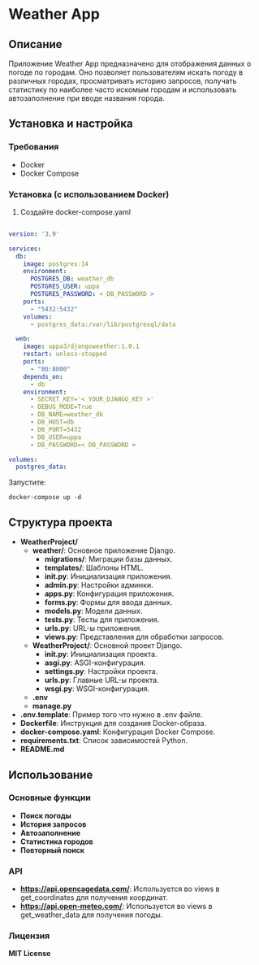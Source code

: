 # Weather App

## Описание

Приложение Weather App предназначено для отображения данных о погоде по городам. Оно позволяет пользователям искать погоду в различных городах, просматривать историю запросов, получать статистику по наиболее часто искомым городам и использовать автозаполнение при вводе названия города.

## Установка и настройка

### Требования

- Docker
- Docker Compose

### Установка (с использованием Docker)

1. Создайте docker-compose.yaml

```yaml

version: '3.9'

services:
  db:
    image: postgres:14
    environment:
      POSTGRES_DB: weather_db
      POSTGRES_USER: uppa
      POSTGRES_PASSWORD: < DB_PASSWORD >
    ports:
      - "5432:5432"
    volumes:
      - postgres_data:/var/lib/postgresql/data

  web:
    image: uppa3/djangoweather:1.0.1
    restart: unless-stopped
    ports:
      - "80:8000"
    depends_on:
      - db
    environment:
      - SECRET_KEY='< YOUR_DJANGO_KEY >'
      - DEBUG_MODE=True
      - DB_NAME=weather_db
      - DB_HOST=db
      - DB_PORT=5432
      - DB_USER=uppa
      - DB_PASSWORD=< DB_PASSWORD >

volumes:
  postgres_data:

```

Запустите:

```shell
docker-compose up -d
```

## Структура проекта

- **WeatherProject/**
  - **weather/**: Основное приложение Django.
    - **migrations/**: Миграции базы данных.
    - **templates/**: Шаблоны HTML.
    - **__init__.py**: Инициализация приложения.
    - **admin.py**: Настройки админки.
    - **apps.py**: Конфигурация приложения.
    - **forms.py**: Формы для ввода данных.
    - **models.py**: Модели данных.
    - **tests.py**: Тесты для приложения.
    - **urls.py**: URL-ы приложения.
    - **views.py**: Представления для обработки запросов.
  - **WeatherProject/**: Основной проект Django.
    - **__init__.py**: Инициализация проекта.
    - **asgi.py**: ASGI-конфигурация.
    - **settings.py**: Настройки проекта.
    - **urls.py**: Главные URL-ы проекта.
    - **wsgi.py**: WSGI-конфигурация.
  - **.env**
  - **manage.py**
- **.env.template**: Пример того что нужно в .env файле.
- **Dockerfile**: Инструкция для создания Docker-образа.
- **docker-compose.yaml**: Конфигурация Docker Compose.
- **requirements.txt**: Список зависимостей Python.
- **README.md**

## Использование

### Основные функции

- **Поиск погоды**
- **История запросов**
- **Автозаполнение**
- **Статистика городов**
- **Повторный поиск**

### API

- **https://api.opencagedata.com/**: Используется во views в get_coordinates для получения координат.
- **https://api.open-meteo.com/**: Используется во views в get_weather_data для получения погоды.

### Лицензия

**MIT License**
